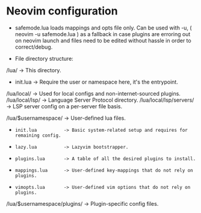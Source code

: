 # **Neovim configuration**

- safemode.lua loads mappings and opts file only. Can be used with -u,
  ( neovim -u safemode.lua ) as a fallback in case plugins are erroring out on 
  neovim launch and files need to be edited without hassle in order to correct/debug.

- File directory structure:
  
/lua/                   -> This directory.
- init.lua              -> Require the user or namespace here, it's the entrypoint.

/lua/local/             -> Used for local configs and non-internet-sourced plugins.
/lua/local/lsp/         -> Language Server Protocol directory.
/lua/local/lsp/servers/ -> LSP server config on a per-server file basis.

/lua/$usernamespace/    -> User-defined lua files.
-     init.lua          -> Basic system-related setup and requires for remaining config.
-     lazy.lua          -> Lazyvim bootstrapper.
-     plugins.lua       -> A table of all the desired plugins to install.
-     mappings.lua      -> User-defined key-mappings that do not rely on plugins.
-     vimopts.lua       -> User-defined vim options that do not rely on plugins.

/lua/$usernamespace/plugins/ -> Plugin-specific config files.
